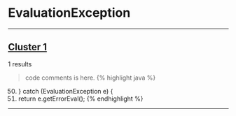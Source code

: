 # EvaluationException

***

## [Cluster 1](./1)
1 results
> code comments is here.
{% highlight java %}
50. } catch (EvaluationException e) {
51.   return e.getErrorEval();
{% endhighlight %}

***

